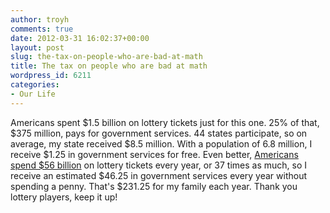 ```yaml
---
author: troyh
comments: true
date: 2012-03-31 16:02:37+00:00
layout: post
slug: the-tax-on-people-who-are-bad-at-math
title: The tax on people who are bad at math
wordpress_id: 6211
categories:
- Our Life
---
```


Americans spent $1.5 billion on lottery tickets just for this one. 25% of that, $375 million, pays for government services. 44 states participate, so on average, my state received $8.5 million. With a population of 6.8 million, I receive $1.25 in government services for free. Even better, [Americans spend $56 billion](http://m.cbsnews.com/storysynopsis.rbml?pageType=eveningNews&catid=57407364&feed_id=29) on lottery tickets every year, or 37 times as much, so I receive an estimated $46.25 in government services every year without spending a penny. That's $231.25 for my family each year. Thank you lottery players, keep it up!
